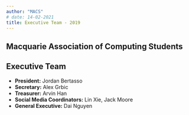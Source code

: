 ```yaml
---
author: "MACS"
# date: 14-02-2021
title: Executive Team -	2019
---
```


## Macquarie Association of Computing Students
## Executive Team
- **President:** Jordan Bertasso
- **Secretary:** Alex Grbic
- **Treasurer:** Arvin Han
- **Social Media Coordinators:** Lin Xie, Jack Moore
- **General Executive:** Dai Nguyen